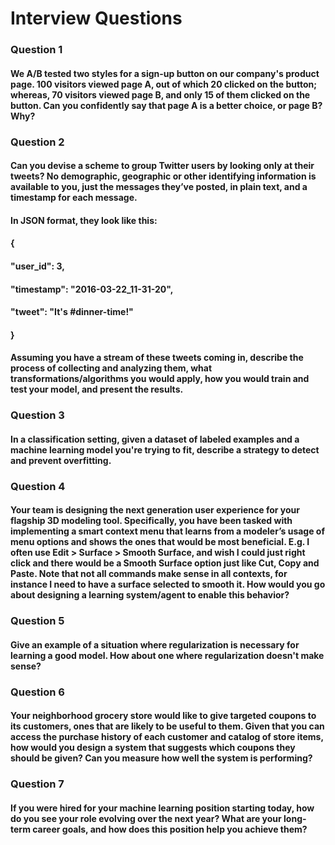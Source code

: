 # Interview Questions

### Question 1

#### We A/B tested two styles for a sign-up button on our company's product page. 100 visitors viewed page A, out of which 20 clicked on the button; whereas, 70 visitors viewed page B, and only 15 of them clicked on the button. Can you confidently say that page A is a better choice, or page B? Why?

### Question 2

#### Can you devise a scheme to group Twitter users by looking only at their tweets? No demographic, geographic or other identifying information is available to you, just the messages they’ve posted, in plain text, and a timestamp for each message.

#### In JSON format, they look like this:

#### {
#### "user_id": 3,
 
#### "timestamp": "2016-03-22_11-31-20",
 
####  "tweet": "It's #dinner-time!"
 
#### }

#### Assuming you have a stream of these tweets coming in, describe the process of collecting and analyzing them, what transformations/algorithms you would apply, how you would train and test your model, and present the results.
 

### Question 3

#### In a classification setting, given a dataset of labeled examples and a machine learning model you're trying to fit, describe a strategy to detect and prevent overfitting.

### Question 4

#### Your team is designing the next generation user experience for your flagship 3D modeling tool. Specifically, you have been tasked with implementing a smart context menu that learns from a modeler’s usage of menu options and shows the ones that would be most beneficial. E.g. I often use Edit > Surface > Smooth Surface, and wish I could just right click and there would be a Smooth Surface option just like Cut, Copy and Paste. Note that not all commands make sense in all contexts, for instance I need to have a surface selected to smooth it. How would you go about designing a learning system/agent to enable this behavior?

### Question 5

#### Give an example of a situation where regularization is necessary for learning a good model. How about one where regularization doesn't make sense?

### Question 6

#### Your neighborhood grocery store would like to give targeted coupons to its customers, ones that are likely to be useful to them. Given that you can access the purchase history of each customer and catalog of store items, how would you design a system that suggests which coupons they should be given? Can you measure how well the system is performing?

### Question 7

#### If you were hired for your machine learning position starting today, how do you see your role evolving over the next year? What are your long-term career goals, and how does this position help you achieve them?